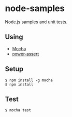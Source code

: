node-samples
============

Node.js samples and unit tests.

## Using

- [Mocha](http://visionmedia.github.io/mocha/)
- [power-assert](https://github.com/twada/power-assert.git)

## Setup

```
$ npm install -g mocha
$ npm install
```

## Test

```
$ mocha test
```
